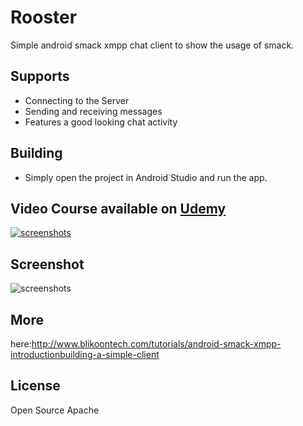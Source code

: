 # Rooster
Simple android smack xmpp chat client to show the usage of smack.

## Supports

* Connecting to the Server
* Sending and receiving messages
* Features a good looking chat activity

## Building

* Simply open the project in Android Studio and run the app.

## Video Course available on [Udemy]
 [![screenshots](http://www.blikoontech.com/wp-content/uploads/2018/03/course_promo.png)](https://www.udemy.com/xmpp-and-smack-fundamentals-the-missing-android-course/?couponCode=GITHUB)

## Screenshot
![screenshots](http://www.blikoontech.com/wp-content/uploads/2016/04/rooster_full_chat_processed.png)

## More
here:http://www.blikoontech.com/tutorials/android-smack-xmpp-introductionbuilding-a-simple-client

## License
Open Source Apache


[Udemy]: https://www.udemy.com/xmpp-and-smack-fundamentals-the-missing-android-course/?couponCode=GITHUB
